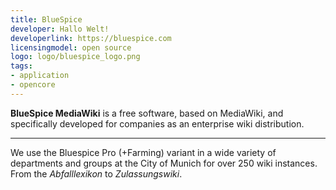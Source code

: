 ```yaml
---
title: BlueSpice 
developer: Hallo Welt!
developerlink: https://bluespice.com
licensingmodel: open source
logo: logo/bluespice_logo.png
tags:
- application
- opencore
---
```


__BlueSpice MediaWiki__ is a free software, based on MediaWiki, and specifically developed for companies as an enterprise wiki distribution. 


---

We use the Bluespice Pro (+Farming) variant in a wide variety of departments and groups at the City of Munich for over 250 wiki instances.
From the _Abfalllexikon_ to _Zulassungswiki_.
